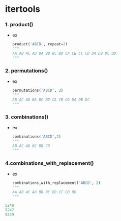 # itertools

### 1. product()

- ex

  ``` python
  product('ABCD', repeat=2)
  """
  AA AB AC AD BA BB BC BD CA CB CC CD DA DB DC DD
  """
  ```



###  2. permutations()

- ex

  ``` python
  permutations('ABCD', 2)
  """
  AB AC AD BA BC BD CA CB CD DA DB DC
  """
  ```



### 3. combinations()

- ex

  ``` python
  combinations('ABCD',2)
  """
  AB AC AD BC BD CD
  """
  ```



### 4.combinations_with_replacement()

- ex

  ``` python
  combinations_with_replacement('ABCD', 2)
  """
  AA AB AC AD BB BC BD CC CD DD
  """
  ```

  



``` py
5248
5247
5249
```

